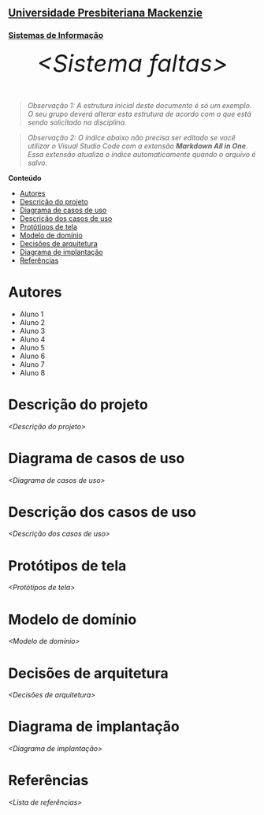 <h2><a href= "https://www.mackenzie.br">Universidade Presbiteriana Mackenzie</a></h2>
<h3><a href= "https://www.mackenzie.br/graduacao/sao-paulo-higienopolis/sistemas-de-informacao">Sistemas de Informação</a></h3>

<font size="+12"><center>
_&lt;Sistema faltas&gt;_

</center></font>

> _Observação 1: A estrutura inicial deste documento é só um exemplo. O seu grupo deverá alterar esta estrutura de acordo com o que está sendo solicitado na disciplina._

> _Observação 2: O índice abaixo não precisa ser editado se você utilizar o Visual Studio Code com a extensão **Markdown All in One**. Essa extensão atualiza o índice automaticamente quando o arquivo é salvo._

**Conteúdo**

- [Autores](#autores)
- [Descrição do projeto](#descrição-do-projeto)
- [Diagrama de casos de uso](#diagrama-de-casos-de-uso)
- [Descrição dos casos de uso](#descrição-dos-casos-de-uso)
- [Protótipos de tela](#protótipos-de-tela)
- [Modelo de domínio](#modelo-de-domínio)
- [Decisões de arquitetura](#decisões-de-arquitetura)
- [Diagrama de implantação](#diagrama-de-implantação)
- [Referências](#referências)

# Autores

- Aluno 1
- Aluno 2
- Aluno 3
- Aluno 4
- Aluno 5
- Aluno 6
- Aluno 7
- Aluno 8

# Descrição do projeto

_&lt;Descrição do projeto&gt;_

# Diagrama de casos de uso

_&lt;Diagrama de casos de uso&gt;_

# Descrição dos casos de uso

_&lt;Descrição dos casos de uso&gt;_

# Protótipos de tela

_&lt;Protótipos de tela&gt;_

# Modelo de domínio

_&lt;Modelo de domínio&gt;_

# Decisões de arquitetura

_&lt;Decisões de arquitetura&gt;_

# Diagrama de implantação

_&lt;Diagrama de implantação&gt;_

# Referências

_&lt;Lista de referências&gt;_
